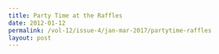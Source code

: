 ```yaml
---
title: Party Time at the Raffles
date: 2012-01-12
permalink: /vol-12/issue-4/jan-mar-2017/partytime-raffles
layout: post
---
```

